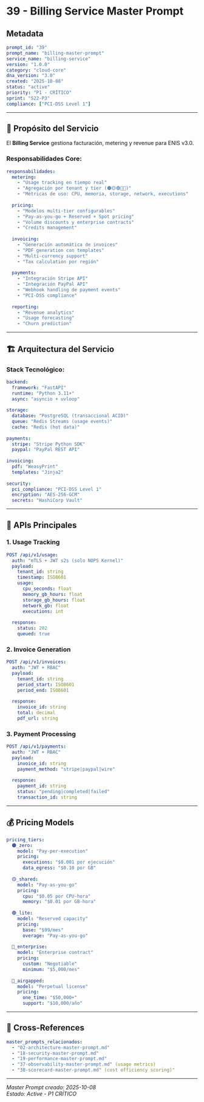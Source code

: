 # 39 - Billing Service Master Prompt

## Metadata

```yaml
prompt_id: "39"
prompt_name: "billing-master-prompt"
service_name: "billing-service"
version: "1.0.0"
category: "cloud-core"
dna_version: "3.0"
created: "2025-10-08"
status: "active"
priority: "P1 - CRÍTICO"
sprint: "S22-P3"
compliance: ["PCI-DSS Level 1"]
```

---

## 🎯 Propósito del Servicio

El **Billing Service** gestiona facturación, metering y revenue para ENIS v3.0.

### Responsabilidades Core:

```yaml
responsabilidades:
  metering:
    - "Usage tracking en tiempo real"
    - "Agregación por tenant y tier (🟤🟡🟢🔵🔴)"
    - "Métricas de uso: CPU, memoria, storage, network, executions"
    
  pricing:
    - "Modelos multi-tier configurables"
    - "Pay-as-you-go + Reserved + Spot pricing"
    - "Volume discounts y enterprise contracts"
    - "Credits management"
    
  invoicing:
    - "Generación automática de invoices"
    - "PDF generation con templates"
    - "Multi-currency support"
    - "Tax calculation por región"
    
  payments:
    - "Integración Stripe API"
    - "Integración PayPal API"
    - "Webhook handling de payment events"
    - "PCI-DSS compliance"
    
  reporting:
    - "Revenue analytics"
    - "Usage forecasting"
    - "Churn prediction"
```

---

## 🏗️ Arquitectura del Servicio

### Stack Tecnológico:

```yaml
backend:
  framework: "FastAPI"
  runtime: "Python 3.11+"
  async: "asyncio + uvloop"
  
storage:
  database: "PostgreSQL (transaccional ACID)"
  queue: "Redis Streams (usage events)"
  cache: "Redis (hot data)"
  
payments:
  stripe: "Stripe Python SDK"
  paypal: "PayPal REST API"
  
invoicing:
  pdf: "WeasyPrint"
  templates: "Jinja2"
  
security:
  pci_compliance: "PCI-DSS Level 1"
  encryption: "AES-256-GCM"
  secrets: "HashiCorp Vault"
```

---

## 📡 APIs Principales

### 1. Usage Tracking

```yaml
POST /api/v1/usage:
  auth: "mTLS + JWT s2s (solo NOPS Kernel)"
  payload:
    tenant_id: string
    timestamp: ISO8601
    usage:
      cpu_seconds: float
      memory_gb_hours: float
      storage_gb_hours: float
      network_gb: float
      executions: int
  
  response:
    status: 202
    queued: true
```

### 2. Invoice Generation

```yaml
POST /api/v1/invoices:
  auth: "JWT + RBAC"
  payload:
    tenant_id: string
    period_start: ISO8601
    period_end: ISO8601
    
  response:
    invoice_id: string
    total: decimal
    pdf_url: string
```

### 3. Payment Processing

```yaml
POST /api/v1/payments:
  auth: "JWT + RBAC"
  payload:
    invoice_id: string
    payment_method: "stripe|paypal|wire"
    
  response:
    payment_id: string
    status: "pending|completed|failed"
    transaction_id: string
```

---

## 💰 Pricing Models

```yaml
pricing_tiers:
  🟤_zero:
    model: "Pay-per-execution"
    pricing:
      executions: "$0.001 por ejecución"
      data_egress: "$0.10 por GB"
    
  🟡_shared:
    model: "Pay-as-you-go"
    pricing:
      cpu: "$0.05 por CPU-hora"
      memory: "$0.01 por GB-hora"
      
  🟢_lite:
    model: "Reserved capacity"
    pricing:
      base: "$99/mes"
      overage: "Pay-as-you-go"
      
  🔵_enterprise:
    model: "Enterprise contract"
    pricing:
      custom: "Negotiable"
      minimum: "$5,000/mes"
      
  🔴_airgapped:
    model: "Perpetual license"
    pricing:
      one_time: "$50,000+"
      support: "$10,000/año"
```

---

## 🔗 Cross-References

```yaml
master_prompts_relacionados:
  - "02-architecture-master-prompt.md"
  - "18-security-master-prompt.md"
  - "19-performance-master-prompt.md"
  - "37-observability-master-prompt.md" (usage metrics)
  - "38-scorecard-master-prompt.md" (cost efficiency scoring)"
```

---

*Master Prompt creado: 2025-10-08*  
*Estado: Active - P1 CRÍTICO*


